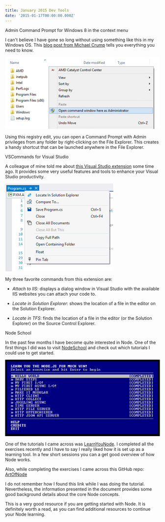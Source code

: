 ```yaml
---
title: January 2015 Dev Tools
date: '2015-01-17T00:00:00.000Z'
---
```


<p class="subtitle">Admin Command Prompt for Windows 8 in the context menu</p>

I can't believe I have gone so long without using something like this in my Windows OS. This [blog post from Michael Crump](http://michaelcrump.net/power-tip-elevated-command-prompt-here-in-windows-8-1) tells you everything you need to know.

![Command Prompt in context menu](./cmd-prompt-folder.jpg)

Using this registry edit, you can open a Command Prompt with Admin privileges from any folder by right-clicking on the File Explorer. This creates a handy shortcut that can be launched anywhere in the File Explorer.

<!--more-->

<p class="subtitle">VSCommands for Visual Studio</p>

A colleague of mine told me about [this Visual Studio extension](http://vscommands.squaredinfinity.com) some time ago. It provides some very useful features and tools to enhance your Visual Studio productivity.

![VSCommands](./vscommand-locate.jpg)

My three favorite commands from this extension are:

+ *Attach to IIS*: displays a dialog window in Visual Studio with the available IIS websites you can attach your code to.

+ *Locate in Solution Explorer*: shows the location of a file in the editor on the Solution Explorer.

+ *Locate in TFS*: finds the location of a file in the editor (or the Solution Explorer) on the Source Control Explorer.

<p class="subtitle">Node School</p>

In the past few months I have become quite interested in Node. One of the first things I did was to visit [NodeSchool](http://nodeschool.io) and check out which tutorials I could use to get started.

![Learn You Node](./learnyounode.jpg)

One of the tutorials I came across was [LearnYouNode](https://github.com/rvagg/learnyounode). I completed all the exercises recently and I have to say I really liked how it is set up as a learning tool. In a few short sessions you can a get good overview of how Node works.

Also, while completing the exercises I came across this GitHub repo: [ArtOfNode](https://github.com/maxogden/art-of-node)

I do not remember how I found this link while I was doing the tutorial. Nevertheless, the information presented in the document provides some good background details about the core Node concepts.

This is a very good resource if you are getting started with Node. It is definitely worth a read, as you can find additional resources to continue your Node learning.
